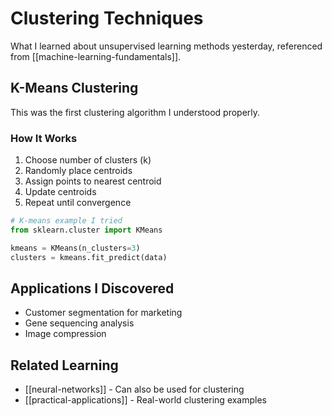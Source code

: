 # Clustering Techniques

What I learned about unsupervised learning methods yesterday, referenced from [[machine-learning-fundamentals]].

## K-Means Clustering

This was the first clustering algorithm I understood properly.

### How It Works

1. Choose number of clusters (k)
2. Randomly place centroids
3. Assign points to nearest centroid
4. Update centroids
5. Repeat until convergence

```python
# K-means example I tried
from sklearn.cluster import KMeans

kmeans = KMeans(n_clusters=3)
clusters = kmeans.fit_predict(data)
```

## Applications I Discovered

- Customer segmentation for marketing
- Gene sequencing analysis
- Image compression

## Related Learning

- [[neural-networks]] - Can also be used for clustering
- [[practical-applications]] - Real-world clustering examples